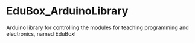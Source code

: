 # EduBox_ArduinoLibrary
Arduino library for controlling the modules for teaching programming and electronics, named EduBox!
